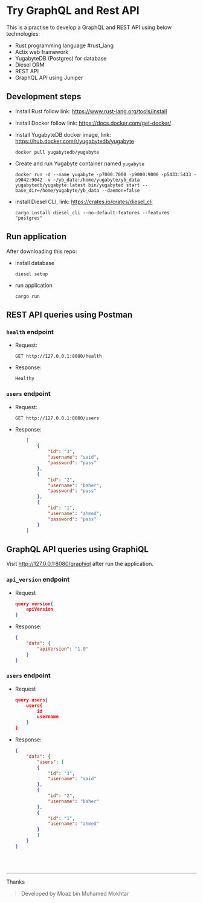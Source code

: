 # Try GraphQL and Rest API

This is a practise to develop a GraphQL and REST API using below technologies:

- Rust programming language #rust_lang
- Actix web framework
- YugabyteDB (Postgres) for database
- Diesel ORM
- REST API
- GraphQL API using Juniper

## Development steps

- Install Rust follow link: <https://www.rust-lang.org/tools/install>
- Install Docker follow link: <https://docs.docker.com/get-docker/>
- Install YugabyteDB docker image, link: <https://hub.docker.com/r/yugabytedb/yugabyte>

    ```shell
    docker pull yugabytedb/yugabyte
    ```

- Create and run Yugabyte container named `yugabyte`

    ```
    docker run -d --name yugabyte -p7000:7000 -p9000:9000 -p5433:5433 -p9042:9042 -v ~/yb_data:/home/yugabyte/yb_data yugabytedb/yugabyte:latest bin/yugabyted start --base_dir=/home/yugabyte/yb_data --daemon=false
    ```

- install Diesel CLI, link: <https://crates.io/crates/diesel_cli>

    ```
    cargo install diesel_cli --no-default-features --features "postgres"
    ```

## Run application

After downloading this repo:

- install database

    ```
    diesel setup
    ```

- run application

    ```
    cargo run
    ```

## REST API queries using Postman

### `health` endpoint

- Request:

    ```
    GET http://127.0.0.1:8080/health
    ```

- Response:

    ```
    Healthy
    ```

### `users` endpoint

- Request:

    ```
    GET http://127.0.0.1:8080/users
    ```

- Response:

    ```json
        [
            {
                "id": "3",
                "username": "said",
                "password": "pass"
            },
            {
                "id": "2",
                "username": "baher",
                "password": "pass"
            },
            {
                "id": "1",
                "username": "ahmed",
                "password": "pass"
            }
        ]
    ```

## GraphQL API queries using GraphiQL

Visit <http://127.0.0.1:8080/graphiql> after run the application.

### `api_version` endpoint

- Request

    ```json
    query version{
        apiVersion
    }
    ```

- Response:

    ```json
    {
        "data": {
            "apiVersion": "1.0"
        }
    }

    ```

### `users` endpoint

- Request

    ```json
    query users{
        users{
            id
            username
        }
    }
    ```

- Response:

    ```json
    {
        "data": {
            "users": [
            {
                "id": "3",
                "username": "said"
            },
            {
                "id": "2",
                "username": "baher"
            },
            {
                "id": "1",
                "username": "ahmed"
            }
            ]
        }
    }
    ```

<br>

<br>

---
Thanks
> Developed by Moaz bin Mohamed Mokhtar
